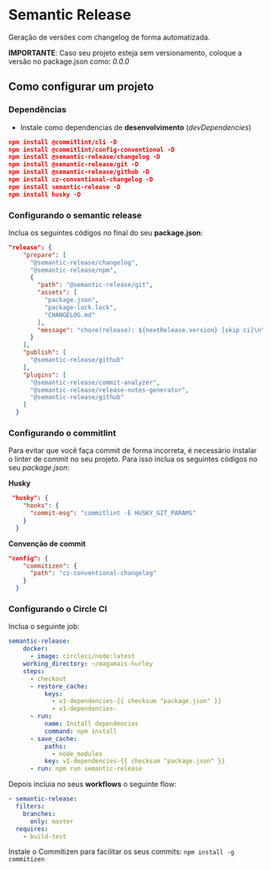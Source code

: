 # Semantic Release
Geração de versões com changelog de forma automatizada.

**IMPORTANTE**: Caso seu projeto esteja sem versionamento, coloque a versão no package.json como: *0.0.0*

## Como configurar um projeto

### Dependências

* Instale como dependencias de **desenvolvimento** (_devDependencies_) 
```json
npm install @commitlint/cli -D
npm install @commitlint/config-conventional -D
npm install @semantic-release/changelog -D
npm install @semantic-release/git -D
npm install @semantic-release/github -D
npm install cz-conventional-changelog -D
npm install semantic-release -D
npm install husky -D
```

### Configurando o semantic release
Inclua os seguintes códigos no final do seu **package.json**:
```json
"release": {
    "prepare": [
      "@semantic-release/changelog",
      "@semantic-release/npm",
      {
        "path": "@semantic-release/git",
        "assets": [
          "package.json",
          "package-lock.lock",
          "CHANGELOG.md"
        ],
        "message": "chore(release): ${nextRelease.version} [skip ci]\n\n${nextRelease.notes}"
      }
    ],
    "publish": [
      "@semantic-release/github"
    ],
    "plugins": [
      "@semantic-release/commit-analyzer",
      "@semantic-release/release-notes-generator",
      "@semantic-release/github"
    ]
  }
  ```
  
### Configurando o commitlint
Para evitar que você faça commit de forma incorreta, é necessário instalar o linter de commit no seu projeto.
Para isso inclua os seguintes códigos no seu *package.json*:
  
**Husky**
```json
 "husky": {
    "hooks": {
      "commit-msg": "commitlint -E HUSKY_GIT_PARAMS"
    }
  }
```

**Convenção de commit**
```json
"config": {
    "commitizen": {
      "path": "cz-conventional-changelog"
    }
  }
```

### Configurando o Circle CI

Inclua o seguinte job:
```yaml
semantic-release:
    docker:
      - image: circleci/node:latest
    working_directory: ~/magamais-hurley
    steps:
      - checkout
      - restore_cache:
          keys:
            - v1-dependencies-{{ checksum "package.json" }}
            - v1-dependencies-
      - run:
          name: Install dependencies
          command: npm install
      - save_cache:
          paths:
            - node_modules
          key: v1-dependencies-{{ checksum "package.json" }}
      - run: npm run semantic-release
```
      
Depois incluia no seus **workflows** o seguinte flow:
```yaml
- semantic-release:
  filters:
    branches:
      only: master
  requires:
    - build-test
```

Instale o Commitizen para facilitar os seus commits:
`npm install -g commitizen`
